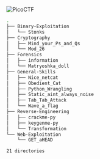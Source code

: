 
![PicoCTF](https://picoctf.org/img/logos/picoctf-logo-horizontal-white.svg)
</br>
```bash
.
├── Binary-Exploitation
│   └── Stonks
├── Cryptography
│   ├── Mind_your_Ps_and_Qs
│   └── Mod_26
├── Forensics
│   ├── information
│   └── Matryoshka_doll
├── General-Skills
│   ├── Nice_netcat
│   ├── Obedient_Cat
│   ├── Python_Wrangling
│   ├── Static_aint_always_noise
│   ├── Tab_Tab_Attack
│   └── Wave_a_flag
├── Reverse-Engineering
│   ├── crackme-py
│   ├── keygenme-py
│   └── Transformation
└── Web-Exploitation
    └── GET_aHEAD

21 directories
```
